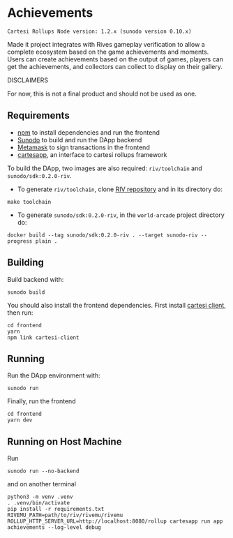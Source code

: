 # Achievements

```
Cartesi Rollups Node version: 1.2.x (sunodo version 0.10.x)
```

Made it project integrates with Rives gameplay verification to allow a complete ecosystem based on the game achievements and moments. Users can create achievements based on the output of games, players can get the achievements, and collectors can collect to display on their gallery.

DISCLAIMERS

For now, this is not a final product and should not be used as one.

## Requirements

- [npm](https://docs.npmjs.com/cli/v9/configuring-npm/install) to install dependencies and run the frontend
- [Sunodo](https://github.com/sunodo/sunodo) to build and run the DApp backend
- [Metamask](https://metamask.io/) to sign transactions in the frontend
- [cartesapp](https://github.com/prototyp3-dev/cartesapp/), an interface to cartesi rollups framework

To build the DApp, two images are also required: `riv/toolchain` and `sunodo/sdk:0.2.0-riv`.

- To generate `riv/toolchain`, clone [RIV repository](https://github.com/edubart/riv) and in its directory do:
```shell
make toolchain
```

- To generate `sunodo/sdk:0.2.0-riv`, in the `world-arcade` project directory do:
```shell
docker build --tag sunodo/sdk:0.2.0-riv . --target sunodo-riv --progress plain .
```

## Building

Build backend with:

```shell
sunodo build
```

You should also install the frontend dependencies. First install [cartesi client](https://github.com/prototyp3-dev/cartesi-client), then run:

```shell
cd frontend
yarn
npm link cartesi-client
```

## Running

Run the DApp environment with:

```shell
sunodo run
```

Finally, run the frontend

```shell
cd frontend
yarn dev
```

## Running on Host Machine

Run

```shell
sunodo run --no-backend
```

and on another terminal

```shell
python3 -m venv .venv
. .venv/bin/activate
pip install -r requirements.txt
RIVEMU_PATH=path/to/riv/rivemu/rivemu ROLLUP_HTTP_SERVER_URL=http://localhost:8080/rollup cartesapp run app achievements --log-level debug
```

